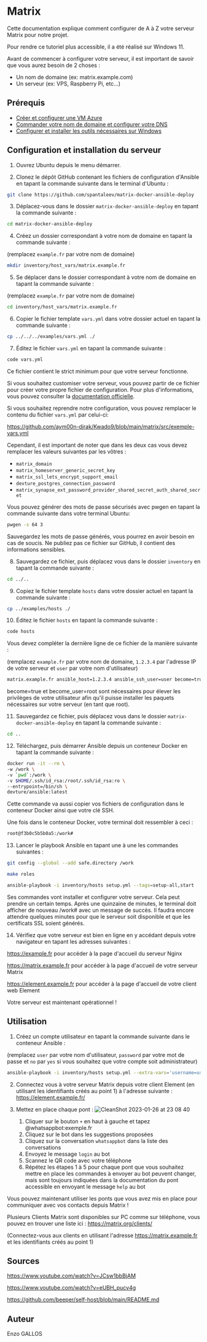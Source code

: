 # Matrix

Cette documentation explique comment configurer de A à Z votre serveur Matrix pour notre projet.

Pour rendre ce tutoriel plus accessible, il a été réalisé sur Windows 11.

Avant de commencer à configurer votre serveur, il est important de savoir que vous aurez besoin de 2 choses :

- Un nom de domaine (ex: matrix.example.com)
- Un serveur (ex: VPS, Raspberry Pi, etc...)

## Prérequis

- [Créer et configurer une VM Azure](https://github.com/aym00n-djrak/Kwado9/tree/main/matrix/docs/vm-azure.md)
- [Commander votre nom de domaine et configurer votre DNS](https://github.com/aym00n-djrak/Kwado9/tree/main/matrix/docs/domaine-et-dns-ionos.md)
- [Configurer et installer les outils nécessaires sur Windows](https://github.com/aym00n-djrak/Kwado9/tree/main/matrix/docs/outils-windows-et-ssh.md)

## Configuration et installation du serveur

1. Ouvrez Ubuntu depuis le menu démarrer.

2. Clonez le dépôt GitHub contenant les fichiers de configuration d'Ansible en tapant la commande suivante dans le terminal d'Ubuntu :

```bash
git clone https://github.com/spantaleev/matrix-docker-ansible-deploy
```

3. Déplacez-vous dans le dossier `matrix-docker-ansible-deploy` en tapant la commande suivante :

```bash
cd matrix-docker-ansible-deploy
```

4. Créez un dossier correspondant à votre nom de domaine en tapant la commande suivante :

(remplacez `example.fr` par votre nom de domaine)

```bash
mkdir inventory/host_vars/matrix.example.fr
```

5. Se déplacer dans le dossier correspondant à votre nom de domaine en tapant la commande suivante :

(remplacez `example.fr` par votre nom de domaine)

```bash
cd inventory/host_vars/matrix.example.fr
```

6. Copier le fichier template `vars.yml` dans votre dossier actuel en tapant la commande suivante :

```bash
cp ../../../examples/vars.yml ./
```

7. Éditez le fichier `vars.yml` en tapant la commande suivante :

```bash
code vars.yml
```

Ce fichier contient le strict minimum pour que votre serveur fonctionne.

Si vous souhaitez customiser votre serveur, vous pouvez partir de ce fichier pour créer votre propre fichier de configuration. Pour plus d'informations, vous pouvez consulter la [documentation officielle](https://github.com/spantaleev/matrix-docker-ansible-deploy/blob/master/docs/configuring-playbook.md).

Si vous souhaitez reprendre notre configuration, vous pouvez remplacer le contenu du fichier `vars.yml` par celui-ci:

https://github.com/aym00n-djrak/Kwado9/blob/main/matrix/src/exemple-vars.yml

Cependant, il est important de noter que dans les deux cas vous devez remplacer les valeurs suivantes par les vôtres :

- `matrix_domain`
- `matrix_homeserver_generic_secret_key`
- `matrix_ssl_lets_encrypt_support_email`
- `devture_postgres_connection_password`
- `matrix_synapse_ext_password_provider_shared_secret_auth_shared_secret`

Vous pouvez générer des mots de passe sécurisés avec pwgen en tapant la commande suivante dans votre terminal Ubuntu:

```bash
pwgen -s 64 3
```

Sauvegardez les mots de passe générés, vous pourrez en avoir besoin en cas de soucis.
Ne publiez pas ce fichier sur GitHub, il contient des informations sensibles.

8. Sauvegardez ce fichier, puis déplacez vous dans le dossier `inventory` en tapant la commande suivante :

```bash
cd ../..
```

9. Copiez le fichier template `hosts` dans votre dossier actuel en tapant la commande suivante :

```bash
cp ../examples/hosts ./
```

10. Éditez le fichier `hosts` en tapant la commande suivante :

```bash
code hosts
```

Vous devez compléter la dernière ligne de ce fichier de la manière suivante :

(remplacez `example.fr` par votre nom de domaine, `1.2.3.4` par l'adresse IP de votre serveur et `user` par votre nom d'utilisateur)

```bash
matrix.example.fr ansible_host=1.2.3.4 ansible_ssh_user=user become=true become_user=root
```

become=true et become_user=root sont nécessaires pour élever les privilèges de votre utilisateur afin qu'il puisse installer les paquets nécessaires sur votre serveur (en tant que root).

11. Sauvegardez ce fichier, puis déplacez vous dans le dossier `matrix-docker-ansible-deploy` en tapant la commande suivante :

```bash
cd ..
```

12. Téléchargez, puis démarrer Ansible depuis un conteneur Docker en tapant la commande suivante :

```bash
docker run -it --rm \
-w /work \
-v `pwd`:/work \
-v $HOME/.ssh/id_rsa:/root/.ssh/id_rsa:ro \
--entrypoint=/bin/sh \
devture/ansible:latest
```

Cette commande va aussi copier vos fichiers de configuration dans le conteneur Docker ainsi que votre clé SSH.

Une fois dans le conteneur Docker, votre terminal doit ressembler à ceci :

```bash
root@f3b0c5b5b0a5:/work#
```

13. Lancer le playbook Ansible en tapant une à une les commandes suivantes :

```bash
git config --global --add safe.directory /work
```

```bash
make roles
```

```bash
ansible-playbook -i inventory/hosts setup.yml --tags=setup-all,start
```

Ses commandes vont installer et configurer votre serveur. Cela peut prendre un certain temps. Après une quinzaine de minutes, le terminal doit afficher de nouveau /work# avec un message de succès. Il faudra encore attendre quelques minutes pour que le serveur soit disponible et que les certificats SSL soient générés.

14. Vérifiez que votre serveur est bien en ligne en y accédant depuis votre navigateur en tapant les adresses suivantes :

https://example.fr pour accéder à la page d'accueil du serveur Nginx

https://matrix.example.fr pour accéder à la page d'accueil de votre serveur Matrix

https://element.example.fr pour accéder à la page d'accueil de votre client web Element

Votre serveur est maintenant opérationnel !

## Utilisation

1. Créez un compte utilisateur en tapant la commande suivante dans le conteneur Ansible :

(remplacez `user` par votre nom d'utilisateur, `password` par votre mot de passe et `no` par `yes` si vous souhaitez que votre compte soit administrateur)

```bash
ansible-playbook -i inventory/hosts setup.yml --extra-vars='username=user password=password admin=no' --tags=register-user
```

2. Connectez vous à votre serveur Matrix depuis votre client Element (en utilisant les identifiants créés au point 1) à l'adresse suivante : https://element.example.fr/


3. Mettez en place chaque pont :
    ![CleanShot 2023-01-26 at 23 08 40](https://user-images.githubusercontent.com/1048265/215031550-61f92954-6936-42af-bb4b-a8165e17389e.gif)

    1. Cliquer sur le bouton `+` en haut à gauche et tapez @whatsappbot:exemple.fr
    2. Cliquez sur le bot dans les suggestions proposées
    3. Cliquez sur la conversation `whatsappbot` dans la liste des conversations
    4. Envoyez le message `login` au bot
    5. Scannez le QR code avec votre téléphone
    6. Répétez les étapes 1 à 5 pour chaque pont que vous souhaitez mettre en place
    les commandes à envoyer au bot peuvent changer, mais sont toujours indiquées dans la documentation du pont accessible en envoyant le message `help` au bot

Vous pouvez maintenant utiliser les ponts que vous avez mis en place pour communiquer avec vos contacts depuis Matrix !

Plusieurs Clients Matrix sont disponibles sur PC comme sur téléphone, vous pouvez en trouver une liste ici : https://matrix.org/clients/

(Connectez-vous aux clients en utilisant l'adresse https://matrix.example.fr et les identifiants créés au point 1)

## Sources

https://www.youtube.com/watch?v=JCsw1bbBjAM

https://www.youtube.com/watch?v=eUBH_pucv4g

https://github.com/beeper/self-host/blob/main/README.md

## Auteur

Enzo GALLOS
